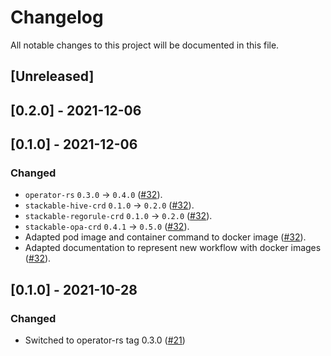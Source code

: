 # Changelog

All notable changes to this project will be documented in this file.

## [Unreleased]

## [0.2.0] - 2021-12-06


## [0.1.0] - 2021-12-06


### Changed

- `operator-rs` `0.3.0` → `0.4.0` ([#32]).
- `stackable-hive-crd` `0.1.0` → `0.2.0` ([#32]).
- `stackable-regorule-crd` `0.1.0` → `0.2.0` ([#32]).
- `stackable-opa-crd` `0.4.1` → `0.5.0` ([#32]).
- Adapted pod image and container command to docker image ([#32]).
- Adapted documentation to represent new workflow with docker images ([#32]).

[#32]: https://github.com/stackabletech/trino-operator/pull/32

## [0.1.0] - 2021-10-28

### Changed
- Switched to operator-rs tag 0.3.0 ([#21])

[#21]: https://github.com/stackabletech/hdfs-operator/pull/21
